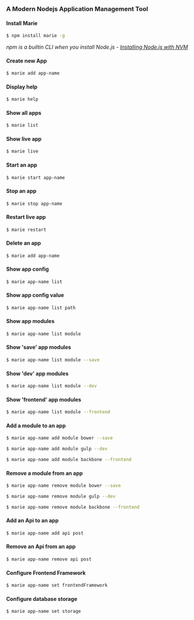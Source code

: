 ### A Modern Nodejs Application Management Tool

#### Install Marie

```bash
$ npm install marie -g
```

*npm is a builtin CLI when you install Node.js - [Installing Node.js with NVM](https://keymetrics.io/2015/02/03/installing-node-js-and-io-js-with-nvm/)*


#### Create new App

```bash
$ marie add app-name
```


#### Display help

```bash
$ marie help
```


#### Show all apps

```bash
$ marie list
```


#### Show live app

```bash
$ marie live
```


#### Start an app

```bash
$ marie start app-name
```


#### Stop an app

```bash
$ marie stop app-name
```


#### Restart live app

```bash
$ marie restart
```


#### Delete an app

```bash
$ marie add app-name
```


#### Show app config

```bash
$ marie app-name list
```


#### Show app config value

```bash
$ marie app-name list path
```


#### Show app modules

```bash
$ marie app-name list module
```


#### Show 'save' app modules

```bash
$ marie app-name list module --save
```


#### Show 'dev' app modules

```bash
$ marie app-name list module --dev
```


#### Show 'frontend' app modules

```bash
$ marie app-name list module --frontend
```


#### Add a module to an app

```bash
$ marie app-name add module bower --save
```

```bash
$ marie app-name add module gulp --dev
```

```bash
$ marie app-name add module backbone --frontend
```


#### Remove a module from an app

```bash
$ marie app-name remove module bower --save
```

```bash
$ marie app-name remove module gulp --dev
```

```bash
$ marie app-name remove module backbone --frontend
```


#### Add an Api to an app

```bash
$ marie app-name add api post
```


#### Remove an Api from an app

```bash
$ marie app-name remove api post
```


#### Configure Frontend Framework

```bash
$ marie app-name set frontendFramework
```


#### Configure database storage

```bash
$ marie app-name set storage
```

